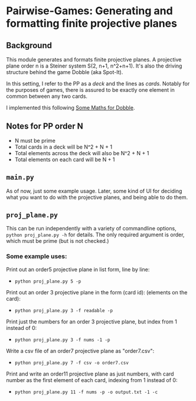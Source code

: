 # Pairwise-Games: Generating and formatting finite projective planes
## Background
This module generates and formats finite projective planes. A projective plane order n is a Steiner system S(2, n+1, n^2+n+1).  It's also the driving structure behind the game Dobble (aka Spot-It). 

In this setting, I refer to the PP as a *deck* and the lines as *cards*.  Notably for the purposes of games, there is assured to be exactly one element in common between any two cards.

I implemented this following [Some Maths for Dobble](https://blog.polettix.it/some-maths-for-dobble/).

## Notes for PP order N
- N must be prime
- Total cards in a deck will be N^2 + N + 1
- Total elements across the deck will also be N^2 + N + 1
- Total elements on each card will be N + 1

## `main.py`
As of now, just some example usage. Later, some kind of UI for deciding what you want to do with the projective planes, and being able to do them.

## `proj_plane.py`
This can be run independently with a variety of commandline options, `python proj_plane.py -h` for details. The only required argument is order, which must be prime (but is not checked.)

### Some example uses:
 
Print out an order5 projective plane in list form, line by line:
- `python proj_plane.py 5 -p`

Print out an order 3 projective plane in the form (card id): (elements on the card):
- `python proj_plane.py 3 -f readable -p`

Print just the numbers for an order 3 projective plane, but index from 1 instead of 0:
- `python proj_plane.py 3 -f nums -1 -p`

Write a csv file of an order7 projective plane as "order7.csv":
- `python proj_plane.py 7 -f csv -o order7.csv`

Print and write an order11 projective plane as just numbers, with card number as the first element of each card, indexing from 1 instead of 0:
- `python proj_plane.py 11 -f nums -p -o output.txt -1 -c`